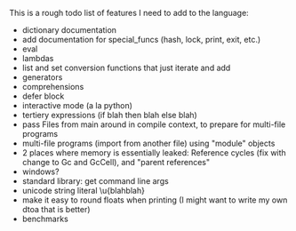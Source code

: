 
This is a rough todo list of features I need to add to the language:

* dictionary documentation
* add documentation for special_funcs (hash, lock, print, exit, etc.)
* eval
* lambdas
* list and set conversion functions that just iterate and add
* generators
* comprehensions
* defer block
* interactive mode (a la python)
* tertiery expressions (if blah then blah else blah)
* pass Files from main around in compile context, to prepare for multi-file programs
* multi-file programs (import from another file) using "module" objects
* 2 places where memory is essentially leaked: Reference cycles (fix with change to Gc and GcCell), and "parent references"
* windows?
* standard library: get command line args
* unicode string literal \u{blahblah}
* make it easy to round floats when printing (I might want to write my own dtoa that is better)
* benchmarks
